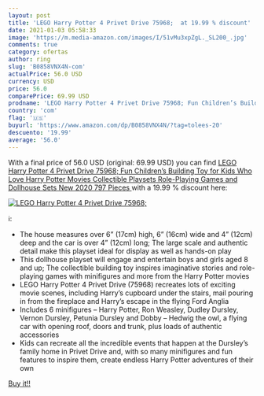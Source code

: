 ```yaml
---
layout: post
title: 'LEGO Harry Potter 4 Privet Drive 75968;  at 19.99 % discount'
date: 2021-01-03 05:58:33
image: 'https://m.media-amazon.com/images/I/51vMu3xpZgL._SL200_.jpg'
comments: true
category: ofertas
author: ring
slug: 'B0858VNX4N-com'
actualPrice: 56.0 USD
currency: USD
price: 56.0
comparePrice: 69.99 USD
prodname: 'LEGO Harry Potter 4 Privet Drive 75968; Fun Children’s Building Toy for Kids Who Love Harry Potter Movies  Collectible Playsets  Role-Playing Games and Dollhouse Sets  New 2020  797 Pieces '
country: 'com'
flag: '🇺🇸'
buyurl: 'https://www.amazon.com/dp/B0858VNX4N/?tag=tolees-20'
descuento: '19.99'
average: '56.0'
---
```


With a final price of 56.0 USD (original: 69.99 USD) you can find [LEGO Harry Potter 4 Privet Drive 75968; Fun Children’s Building Toy for Kids Who Love Harry Potter Movies  Collectible Playsets  Role-Playing Games and Dollhouse Sets  New 2020  797 Pieces ](https://www.amazon.com/dp/B0858VNX4N/?tag=tolees-20) with a  19.99 % discount here:

[![LEGO Harry Potter 4 Privet Drive 75968; ](https://m.media-amazon.com/images/I/51vMu3xpZgL._SL200_.jpg)](https://www.amazon.com/dp/B0858VNX4N/?tag=tolees-20)

ℹ️:

- The house measures over 6” (17cm) high, 6” (16cm) wide and 4” (12cm) deep and the car is over 4” (12cm) long; The large scale and authentic detail make this playset ideal for display as well as hands-on play
- This dollhouse playset will engage and entertain boys and girls aged 8 and up; The collectible building toy inspires imaginative stories and role-playing games with minifigures and more from the Harry Potter movies
- LEGO Harry Potter 4 Privet Drive (75968) recreates lots of exciting movie scenes, including Harry’s cupboard under the stairs, mail pouring in from the fireplace and Harry’s escape in the flying Ford Anglia
- Includes 6 minifigures – Harry Potter, Ron Weasley, Dudley Dursley, Vernon Dursley, Petunia Dursley and Dobby – Hedwig the owl, a flying car with opening roof, doors and trunk, plus loads of authentic accessories
- Kids can recreate all the incredible events that happen at the Dursley’s family home in Privet Drive and, with so many minifigures and fun features to inspire them, create endless Harry Potter adventures of their own

[Buy it!!](https://www.amazon.com/dp/B0858VNX4N/?tag=tolees-20)
